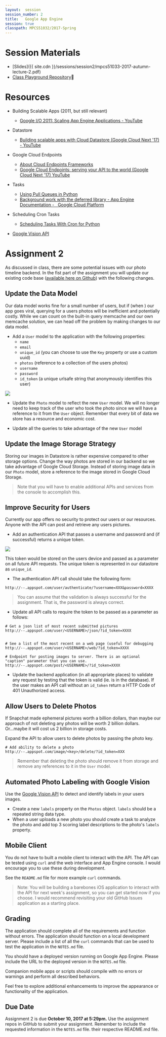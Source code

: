 ```yaml
---
layout:  session
session_number: 2
title:   Google App Engine
session: true
classpath: MPCS51032/2017-Spring
---
```


Session Materials
================================================================================
* [Slides]({{ site.cdn }}/sessions/session2/mpcs51033-2017-autumn-lecture-2.pdf)
* [Class Playground Repository](https://github.com/uchicago-cloud/mpcs51033-2017-spring-playground)

Resources
================================================================================

* Building Scalable Apps (2011, but still relevant)
  - [Google I/O 2011: Scaling App Engine Applications - YouTube](https://www.youtube.com/watch?v=rP-kjrx9CRE&feature=youtu.be&app=desktop)

* Datastore
  - [Building scalable apps with Cloud Datastore (Google Cloud Next '17) - YouTube](https://www.youtube.com/watch?v=0EIqacNVuAo&t=11s)

* Google Cloud Endpoints
  - [About Cloud Endpoints Frameworks](https://cloud.google.com/endpoints/docs/frameworks/python/about-cloud-endpoints-frameworks)
  - [Google Cloud Endpoints: serving your API to the world (Google Cloud Next '17) YouTube](https://www.youtube.com/watch?v=bR9hEyZ9774)

* Tasks
  - [Using Pull Queues in Python](https://cloud.google.com/appengine/docs/standard/python/taskqueue/overview-pull)
  - [Background work with the deferred library - App Engine Documentation -   Google Cloud Platform](https://cloud.google.com/appengine/articles/deferred)

* Scheduling Cron Tasks
  - [Scheduling Tasks With Cron for Python](https://cloud.google.com/appengine/docs/standard/python/config/cron)

* [Google Vision API](https://cloud.google.com/vision/)

Assignment 2
================================================================================
As discussed in class, there are some potential issues with our photo timeline backend. In the fist part of the assignment you will update our existing code base ([available here on Github](https://github.com/uchicago-cloud/uchicago-cloud-photo-timeline)) with the following changes.

Update the Data Model
--------------------------------------------------------------------------------
Our data model works fine for a small number of users, but if (when ) our app goes viral, querying for a users photos will be inefficient and potentially costly.  While we can count on the built-in query memcache and our own memcache solution, we can head off the problem by making changes to our data model.

* Add a `User` model to the application with the following properties:
  - `name`
  - `email`
  - `unique_id` (you can choose to use the `Key` property or use a custom uuid)
  - `photos` (reference to a collection of the users photos)
  - `username`
  - `password`
  - `id_token` (a unique urlsafe string that anonymously identifies this user)

![](assets/index-dcf26529.png)

* Update the `Photo` model to reflect the new `User` model.  We will no longer need to keep track of the user who took the photo since we will have a reference to it from the `User` object.  Remember that every bit of data we store has a resource and economic cost.

* Update all the queries to take advantage of the new `User` model

Update the Image Storage Strategy
--------------------------------------------------------------------------------
Storing our images in Datastore is rather expensive compared to other storage options.  Change the way photos are stored in our backend so we take advantage of Google Cloud Storage.  Instead of storing image data in our `Photo` model, store a reference to the image stored in Google Cloud Storage.

> Note that you will have to enable additional APIs and services from the console to accomplish this.

Improve Security for Users
--------------------------------------------------------------------------------
Currently our app offers no security to protect our users or our resources.  Anyone with the API can post and retrieve any users pictures.  

* Add an authentication API that passes a username and password and (if successful) returns a unique token.

![](assets/index-7bd19791.png)

This token would be stored on the users device and passed as a parameter on all future API requests.  The unique token is represented in our datastore as `unique_id`.  

* The authentication API call should take the following form:

```
http://--.appspot.com/user/authenticate/?username=XXX&password=XXXX
```


> You can assume that the validation is always successful for the assignment. That is, the password is always correct.

* Update all API calls to require the token to be passed as a parameter as follows:

```
# Get a json list of most recent submitted pictures
http://--.appspot.com/user/<USERNAME>/json/?id_token=XXXX


# See a list of the most recent on a web page (useful for debugging
http://--.appspot.com/user/<USERNAME>/web/?id_token=XXXX

# Endpoint for posting images to server. There is an optional "caption" parameter that you can use.
http://--.appspot.com/post/<USERNAME>/?id_token=XXXX
```

* Update the backend  application (in all appropriate places) to validate any request by testing that the token is valid (ie. is in the database).  If the user makes an API call without an `id_token` return a HTTP Code of 401 Unauthorized access.

Allow Users to Delete Photos
--------------------------------------------------------------------------------
If Snapchat made ephemeral pictures worth a billion dollars, than maybe our approach of not deleting any photos will be worth 2 billion dollars.  Or...maybe it will cost us 2 billion in storage costs.  

Expand the API to allow users to delete photos by passing the photo key.
```
# Add ability to delete a photo
http://--.appspot.com/image/<key>/delete/?id_token=XXX
```

>Remember that deleting the photo should remove it from storage and remove any references to it in the `User` model.


Automated Photo Labeling with Google Vision
--------------------------------------------------------------------------------
Use the [Google Vision API](https://cloud.google.com/vision/docs/labels) to detect and identify labels in your users images.  
* Create a new `labels` property on the `Photos` object. `labels` should be a repeated string data type.
* When a user uploads a new photo you should create a task to analyze the photo and add top 3 scoring label descriptions to the photo's `labels` property.

Mobile Client
--------------------------------------------------------------------------------
You do not have to built a mobile client to interact with the API.   The API can be tested using `curl` and the web interface and App Engine console.  I would encourage you to use these during development.  

See the `README.md` file for more example `curl` commands.

>Note: You will be building a barebones iOS application to interact with the API for next week's assignment, so you can get started now if you choose.  I would recommend revisiting your old GitHub Issues application as a starting place.

Grading
--------------------------------------------------------------------------------
The application should complete all of the requirements and function without errors.  The application should function on a local development server.  Please include a list of all the `curl` commands that can be used to test the application in the `NOTES.md` file.

You should have a deployed version running on Google App Engine.  Please include the URL to the deployed version in the `NOTES.md` file.


Companion mobile apps or scripts should compile with no errors or warnings and perform all described behaviors.

Feel free to explore additional enhancements to improve the appearance or functionality of the application.


Due Date
--------------------------------------------------------------------------------
Assignment 2 is due **October 10, 2017 at 5:29pm.** Use the assignment repos in GitHub to submit your assignment.  Remember to include the requested information in the `NOTES.md` file. their respective README.md file.
